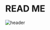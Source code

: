 # READ ME
![header](https://capsule-render.vercel.app/api?type=wave&color=auto&height=300&section=header&text=hello%20I'm%20summer&fontSize=90)


